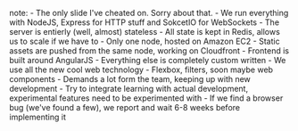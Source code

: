 
note:
    - The only slide I've cheated on. Sorry about that.
    - We run everything with NodeJS, Express for HTTP stuff and SokcetIO for WebSockets
    - The server is entierly (well, almost) stateless
    - All state is kept in Redis, allows us to scale if we have to
    - Only one node, hosted on Amazon EC2
    - Static assets are pushed from the same node, working on Cloudfront
    - Frontend is built around AngularJS
    - Everything else is completely custom written
    - We use all the new cool web technology
    - Flexbox, filters, soon maybe web components
    - Demands a lot form the team, keeping up with new development
    - Try to integrate learning with actual development, experimental features
      need to be experimented with
    - If we find a browser bug (we've found a few), we report and wait 6-8 weeks before implementing it
